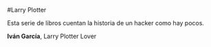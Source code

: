 #Larry Plotter

Esta serie de libros cuentan la historia de un hacker como hay pocos.

**Iván García**, Larry Plotter Lover

